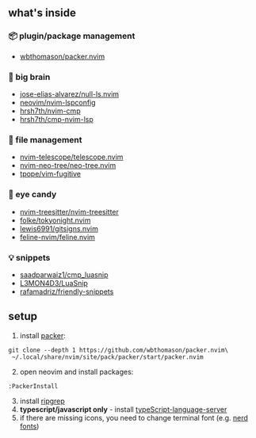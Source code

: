 ## what's inside
### 📦 plugin/package management
* [wbthomason/packer.nvim](https://github.com/wbthomason/packer.nvim)
### 🧠 big brain
* [jose-elias-alvarez/null-ls.nvim](https://github.com/jose-elias-alvarez/null-ls.nvim)
* [neovim/nvim-lspconfig](https://github.com/neovim/nvim-lspconfig)
* [hrsh7th/nvim-cmp](https://github.com/hrsh7th/nvim-cmp)
* [hrsh7th/cmp-nvim-lsp](https://github.com/hrsh7th/cmp-nvim-lsp)
### 🔎 file management
* [nvim-telescope/telescope.nvim](https://github.com/nvim-telescope/telescope.nvim)
* [nvim-neo-tree/neo-tree.nvim](https://github.com/nvim-neo-tree/neo-tree.nvim)
* [tpope/vim-fugitive](https://github.com/tpope/vim-fugitive)
### 💅 eye candy
* [nvim-treesitter/nvim-treesitter](https://github.com/nvim-treesitter/nvim-treesitter)
* [folke/tokyonight.nvim](https://github.com/folke/tokyonight.nvim)
* [lewis6991/gitsigns.nvim](https://github.com/lewis6991/gitsigns.nvim)
* [feline-nvim/feline.nvim](https://github.com/famiu/feline.nvim)
### 💡 snippets
* [saadparwaiz1/cmp_luasnip](https://github.com/saadparwaiz1/cmp_luasnip)
* [L3MON4D3/LuaSnip](https://github.com/L3MON4D3/LuaSnip)
* [rafamadriz/friendly-snippets](https://github.com/rafamadriz/friendly-snippets)
## setup

1. install [packer](https://github.com/wbthomason/packer.nvim):
```
git clone --depth 1 https://github.com/wbthomason/packer.nvim\
 ~/.local/share/nvim/site/pack/packer/start/packer.nvim
```
2. open neovim and install packages:
```
:PackerInstall
```
3. install [ripgrep](https://github.com/BurntSushi/ripgrep#installation)
4. **typescript/javascript only** - install [typeScript-language-server](https://github.com/typescript-language-server/typescript-language-server)
5. if there are missing icons, you need to change terminal font (e.g. [nerd fonts](https://www.nerdfonts.com/))
